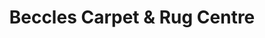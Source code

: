 ---
title: "Beccles Carpet & Rug Centre"
url: /beccles/beccles-carpet-und-rug-centre/
shop: Teppiche
---